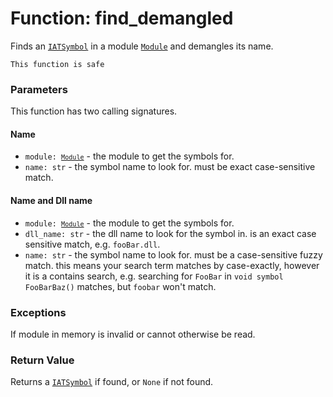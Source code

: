 # Function: find_demangled

Finds an [`IATSymbol`](./objects-iatsymbol.md) in a module [`Module`](../modules/objects-module.md) and demangles its name.

```admonish success title=""
This function is safe
```

### Parameters
This function has two calling signatures.

#### Name
- <code>module: [`Module`](../modules/objects-module.md)</code> - the module to get the symbols for.
- `name: str` - the symbol name to look for. must be exact case-sensitive match.

#### Name and Dll name
- <code>module: [`Module`](../modules/objects-module.md)</code> - the module to get the symbols for.
- `dll_name: str` - the dll name to look for the symbol in. is an exact case sensitive match, e.g. `fooBar.dll`.
- `name: str` - the symbol name to look for. must be a case-sensitive fuzzy match. this means your search term matches by case-exactly, however it is a contains search, e.g. searching for `FooBar` in `void symbol FooBarBaz()` matches, but `foobar` won't match.

### Exceptions
If module in memory is invalid or cannot otherwise be read.

### Return Value
Returns a [`IATSymbol`](./objects-iatsymbol.md) if found, or `None` if not found.
